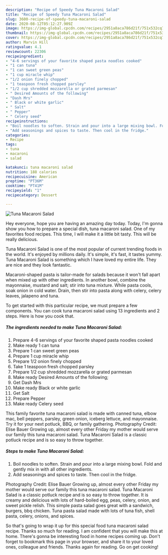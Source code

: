 ```yaml
---
description: "Recipe of Speedy Tuna Macaroni Salad"
title: "Recipe of Speedy Tuna Macaroni Salad"
slug: 3600-recipe-of-speedy-tuna-macaroni-salad
date: 2020-08-12T05:12:27.909Z
image: https://img-global.cpcdn.com/recipes/2951a8aca786d21f/751x532cq70/tuna-macaroni-salad-recipe-main-photo.jpg
thumbnail: https://img-global.cpcdn.com/recipes/2951a8aca786d21f/751x532cq70/tuna-macaroni-salad-recipe-main-photo.jpg
cover: https://img-global.cpcdn.com/recipes/2951a8aca786d21f/751x532cq70/tuna-macaroni-salad-recipe-main-photo.jpg
author: Marvin Hill
ratingvalue: 4.1
reviewcount: 22306
recipeingredient:
- "4-6 servings of your favorite shaped pasta noodles cooked"
- "1 can tuna"
- "1 can sweet green peas"
- "1 cup miracle whip"
- "1/2 onion finely chopped"
- "1 teaspoon fresh chopped parsley"
- "1/2 cup shredded mozzarella or grated parmesan"
- " Desired Amounts of the following"
- "Dash Mrs"
- " Black or white garlic"
- " Salt"
- " Pepper"
- " Celery seed"
recipeinstructions:
- "Boil noodles to soften. Strain and pour into a large mixing bowl. Fold and gently mix in with all other ingredients."
- "Add seasonings and spices to taste. Then cool in the fridge."
categories:
- Recipe
tags:
- tuna
- macaroni
- salad

katakunci: tuna macaroni salad 
nutrition: 188 calories
recipecuisine: American
preptime: "PT36M"
cooktime: "PT41M"
recipeyield: "1"
recipecategory: Dessert

---
```



![Tuna Macaroni Salad](https://img-global.cpcdn.com/recipes/2951a8aca786d21f/751x532cq70/tuna-macaroni-salad-recipe-main-photo.jpg)

Hey everyone, hope you are having an amazing day today. Today, I'm gonna show you how to prepare a special dish, tuna macaroni salad. One of my favorites food recipes. This time, I will make it a little bit tasty. This will be really delicious.

Tuna Macaroni Salad is one of the most popular of current trending foods in the world. It's enjoyed by millions daily. It's simple, it's fast, it tastes yummy. Tuna Macaroni Salad is something which I have loved my entire life. They are nice and they look fantastic.

Macaroni-shaped pasta is tailor-made for salads because it won&#39;t fall apart when mixed up with other ingredients. In another bowl, combine the mayonnaise, mustard and salt; stir into tuna mixture. While pasta cools, soak onion in cold water. Drain, then stir into pasta along with celery, celery leaves, jalapeno and tuna.


To get started with this particular recipe, we must prepare a few components. You can cook tuna macaroni salad using 13 ingredients and 2 steps. Here is how you cook that.

<!--inarticleads1-->

##### The ingredients needed to make Tuna Macaroni Salad:

1. Prepare 4-6 servings of your favorite shaped pasta noodles cooked
1. Make ready 1 can tuna
1. Prepare 1 can sweet green peas
1. Prepare 1 cup miracle whip
1. Prepare 1/2 onion finely chopped
1. Take 1 teaspoon fresh chopped parsley
1. Prepare 1/2 cup shredded mozzarella or grated parmesan
1. Make ready  Desired Amounts of the following;
1. Get Dash Mrs
1. Make ready  Black or white garlic
1. Get  Salt
1. Prepare  Pepper
1. Make ready  Celery seed


This family favorite tuna macaroni salad is made with canned tuna, elbow mac, bell peppers, parsley, green onion, iceberg lettuce, and mayonnaise. Try it for your next potluck, BBQ, or family gathering. Photography Credit: Elise Bauer Growing up, almost every other Friday my mother would serve our family this tuna macaroni salad. Tuna Macaroni Salad is a classic potluck recipe and is so easy to throw together. 

<!--inarticleads2-->

##### Steps to make Tuna Macaroni Salad:

1. Boil noodles to soften. Strain and pour into a large mixing bowl. Fold and gently mix in with all other ingredients.
1. Add seasonings and spices to taste. Then cool in the fridge.


Photography Credit: Elise Bauer Growing up, almost every other Friday my mother would serve our family this tuna macaroni salad. Tuna Macaroni Salad is a classic potluck recipe and is so easy to throw together. It is creamy and delicious with lots of hard-boiled egg, peas, celery, onion, and sweet pickle relish. This simple pasta salad goes great with a sandwich, burgers, bbq chicken. Tuna pasta salad made with lots of tuna fish, shell pasta, celery, onions, and spices. 

So that's going to wrap it up for this special food tuna macaroni salad recipe. Thanks so much for reading. I am confident that you will make this at home. There's gonna be interesting food in home recipes coming up. Don't forget to bookmark this page in your browser, and share it to your loved ones, colleague and friends. Thanks again for reading. Go on get cooking!

